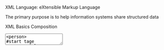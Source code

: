 XML Language: eXtensible Markup Language

The primary purpose is to help information systems share structured data

XML Basics Composition
<textarea>
<person>                                        #start tage
  <name>Niol</name>                             #End tage with </name>
  <phone type="intl">+886 992 138 236</phone>   #Text content
  <email hide="yes"/>s333@gmail.com</email>     #attribute
</person>                                       #end stage
</textarea>
